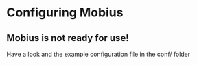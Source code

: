 # Configuring Mobius
## Mobius is not ready for use!

Have a look and the example configuration file in the conf/ folder